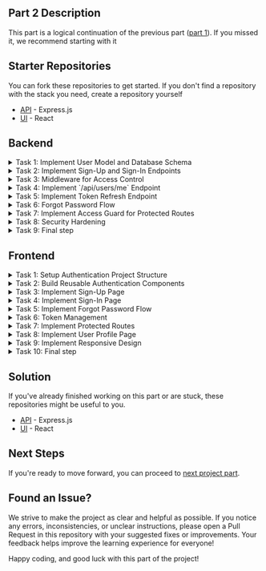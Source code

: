 ## Part 2 Description
This part is a logical continuation of the previous part ([part 1](../part-1/README.md)). If you missed it, we recommend starting with it

## Starter Repositories
You can fork these repositories to get started. If you don't find a repository with the stack you need, create a repository yourself
  - [API](https://github.com/petproject-dev/expense-tracker-backend-part-2) - Express.js
  - [UI](https://github.com/petproject-dev/expense-tracker-frontend-part-2) - React

## Backend

<details>  
<summary>Task 1: Implement User Model and Database Schema</summary>  

---

**Description:**  
Create the user model and database schema to handle user-related data securely. Additionally, set up `auth` and `user` modules with appropriate controllers, services, and repositories.  

**Acceptance Criteria:**  
- Database schema includes `users` table with fields: `id`, `email`, `name`, `password`.  
- Migrations are successfully applied to the database.  
- `auth` module is created with controller, service, and repository.  
- `user` module is created with controller, service, and repository.  
- Folder structure aligns with modular design principles.  

---

</details>  

<details>  
<summary>Task 2: Implement Sign-Up and Sign-In Endpoints</summary>  

---

**Description:**  
Create endpoints for user registration (`POST /api/auth/sign-up`) and login (`POST /api/auth/sign-in`) with token-based authentication.  

**Acceptance Criteria:**  
- `POST /api/auth/sign-up`: Validates input and creates a new user.  
- `POST /api/auth/sign-in`: Validates credentials and returns access and refresh tokens.  
- Tokens are signed and include expiration times.  
- Important events (e.g., successful sign-up, failed login attempts) are logged.  

**Technology-related requirements:**  
<details>  
<summary>NodeJS</summary>  
- Use `Passport.js` for local strategy authentication.  
- Use `jsonwebtoken` for token management.  
</details>  

---

</details>  

<details>  
<summary>Task 3: Middleware for Access Control</summary>  

---

**Description:**  
Develop middleware to validate and protect routes that require authentication.  

**Acceptance Criteria:**  
- Middleware validates access tokens and restricts unauthorized access.  
- Protected routes return `401 Unauthorized` if the token is invalid or expired.  
- Unauthorized access attempts are logged.  

**Technology-related requirements:**  
<details>  
<summary>NodeJS</summary>  
- Create middleware for token validation using `jsonwebtoken`.  
</details>  

---

</details>  

<details>  
<summary>Task 4: Implement `/api/users/me` Endpoint</summary>  

---

**Description:**  
Create the `/api/users/me` endpoint in the `user` module to return details of the currently authenticated user.  

**Acceptance Criteria:**  
- `GET /api/users/me` returns user information (excluding sensitive fields).  
- Protected by authentication middleware.  
- Access to `/api/users/me` endpoint is logged.  

---

</details>  

<details>  
<summary>Task 5: Implement Token Refresh Endpoint</summary>  

---

**Description:**  
Implement the `/api/auth/token` endpoint to refresh access tokens using refresh tokens.  

**Acceptance Criteria:**  
- `POST /api/auth/token` validates the refresh token.  
- Issues a new access token if the refresh token is valid.  
- Invalid refresh tokens return `401 Unauthorized`.  
- Token refresh attempts are logged.  

**Technology-related requirements:**  
<details>  
<summary>NodeJS</summary>  
- Use `jsonwebtoken` to sign and validate refresh tokens.  
</details>  

---

</details>  

<details>  
<summary>Task 6: Forgot Password Flow</summary>  

---

**Description:**  
Implement the `/api/auth/forgot-password` and `/api/auth/restore-password` endpoints to allow users to reset their passwords securely.  

**Acceptance Criteria:**  
- `POST /api/auth/forgot-password`: Sends a reset code via email.  
- `POST /api/auth/restore-password`: Validates the reset code and updates the user's password.  
- The reset token expires in 10 minutes.  
- Password reset requests and successful resets are logged.  

**Technology-related requirements:**  
<details>  
<summary>NodeJS</summary>  
- Use `nodemailer` for sending emails.  
</details>  

---

</details>  

<details>  
<summary>Task 7: Implement Access Guard for Protected Routes</summary>  

---

**Description:**  
Implement a guard mechanism to restrict access to specific routes based on user roles or permissions.  

**Acceptance Criteria:**  
- Guards restrict access to routes based on predefined rules.  
- Unauthorized access attempts are logged.  

**Technology-related requirements:**  
<details>  
<summary>NodeJS</summary>  
- Implement guard logic in middleware.  
</details>  

---

</details>  

<details>  
<summary>Task 8: Security Hardening</summary>  

---

**Description:**  
Implement security measures to ensure data protection and prevent common vulnerabilities.  

**Acceptance Criteria:**  
- Implement rate limiting for authentication endpoints.  
- Ensure tokens are securely signed and validated.  
- Enable CORS with secure configurations.  
- Prevent common attacks such as SQL injection and XSS.  

**Technology-related requirements:**  
<details>  
<summary>NodeJS</summary>  
- Use `helmet` for basic security headers.  
- Use `express-rate-limit` for rate limiting.  
- Validate all incoming data and sanitize inputs.  
</details>  

---

</details>  

<details>
  <summary>Task 9: Final step</summary>

  ---

  - Make sure the tests pass - `npm run test`
  - Open a pull request for the `master` branch and send the solution to the code review

  
  ---

</details>

## Frontend

<details>
  <summary>Task 1: Setup Authentication Project Structure</summary>

---

**Description:**  
Prepare the project structure specifically for authentication and authorization-related components, services, and routes.  

**Acceptance Criteria:**  
- A dedicated `auth` module is created with folders for `components`, `pages`, and `services`.  
- The folder structure aligns with best practices for modular frontend architecture.  
- Environment variables are configured for backend API URLs.  

**Technology-related requirements:**  
<details>
<summary>React</summary>  
- Use `.env` files to define API base URLs.  
- Structure `pages` as follows:
```
/src
├── pages
│ ├── SignInPage.tsx
│ ├── SignUpPage.tsx
│ ├── ForgotPasswordPage.tsx
│ ├── ResetPasswordPage.tsx
│ ├── SuccessPage.tsx
│ └── EmailVerificationPage.tsx
│ └── ...
...
```
</details>

---

</details>

<details>
  <summary>Task 2: Build Reusable Authentication Components</summary>

---

**Description:**  
Create reusable UI components for building authentication screens.  

**Acceptance Criteria:**  
- The following reusable components are implemented:  
   - **AuthInput:** Styled input for email and password fields.  
   - **AuthButton:** Primary button for submitting forms.  
   - **AuthFormField:** A wrapper for form fields with validation error messages.  
   - **AuthLayout:** A shared layout for authentication pages.  
- Components are reusable across multiple authentication pages.  

**Technology-related requirements:**  
<details>
<summary>React</summary>  
- Use props to handle validation states and dynamic styles.  
- Ensure accessibility (e.g., `aria-label` for inputs).  
</details>

---

</details>

<details>
  <summary>Task 3: Implement Sign-Up Page</summary>

---

**Description:**  
Create the Sign-Up page, allowing users to register by providing necessary information.  

**Acceptance Criteria:**  
- The page includes input fields: `email`, `password`, `confirm password`, `name`.  
- Validation ensures valid email and matching passwords.  
- Errors are displayed if validation fails.  
- A success message is displayed after registration.  

**Endpoints:**  
- `POST /api/auth/sign-up`  

**Technology-related requirements:**  
<details>
<summary>React</summary>  
- Use `react-hook-form` for form handling.  
- Use `yup` for validation.  
</details>

---

</details>

<details>
  <summary>Task 4: Implement Sign-In Page</summary>

---

**Description:**  
Develop the Sign-In page to authenticate users using their email and password.  

**Acceptance Criteria:**  
- The page includes input fields: `email`, `password`.  
- Invalid credentials display appropriate error messages.  
- On success, the user is redirected to a protected route.  

**Endpoints:**  
- `POST /api/auth/sign-in`  

**Technology-related requirements:**  
<details>
<summary>React</summary>  
- Use `react-hook-form` for form handling.  
- Display validation and backend errors clearly.  
</details>

---

</details>

<details>
  <summary>Task 5: Implement Forgot Password Flow</summary>

---

**Description:**  
Develop a password recovery flow with pages for email submission, token validation, and resetting the password.  

**Acceptance Criteria:**  
- **Forgot Password Page:** User enters their email to receive a reset code.  
- **Reset Code Page:** User enters the reset code.  
- **Restore Password Page:** User sets a new password.  
- On success, the user is redirected to a success page.  

**Endpoints:**  
- `POST /api/auth/forgot-password`  
- `POST /api/auth/restore-password`  

**Technology-related requirements:**  
<details>
<summary>React</summary>  
- Use `react-router` for navigation across recovery pages.  
- Handle loading and error states gracefully.  
</details>

---

</details>

<details>
  <summary>Task 6: Token Management</summary>

---

**Description:**  
Handle access and refresh tokens securely to maintain user sessions.  

**Acceptance Criteria:**  
- Access tokens are securely stored and attached to API requests.  
- Tokens are automatically refreshed before expiration.  
- Expired tokens redirect users to the sign-in page.  

**Endpoints:**  
- `POST /api/auth/token`  

**Technology-related requirements:**  
<details>
<summary>React</summary>  
- Use interceptors in `axios` to manage token logic globally.  
</details>

---

</details>

<details>
  <summary>Task 7: Implement Protected Routes</summary>

---

**Description:**  
Create route guards to protect authenticated routes and restrict unauthorized access.  

**Acceptance Criteria:**  
- Authenticated users can access protected routes.  
- Unauthenticated users are redirected to the sign-in page.  
- Routes are secured using a reusable `PrivateRoute` component.  

**Technology-related requirements:**  
<details>
<summary>React</summary>  
- Use `react-router-dom` to implement route protection.  
</details>

---

</details>

<details>
  <summary>Task 8: Implement User Profile Page</summary>

---

**Description:**  
Create a user profile page displaying authenticated user details.  

**Acceptance Criteria:**  
- User details (excluding sensitive fields) are displayed.  
- Errors are gracefully handled.  

**Endpoints:**  
- `GET /api/users/me`  

**Technology-related requirements:**  
<details>
<summary>React</summary>  
- Fetch user details using `useEffect`.  
</details>

---

</details>

<details>
  <summary>Task 9: Implement Responsive Design</summary>

---

**Description:**  
Ensure all authentication pages are fully responsive on all devices.  

**Acceptance Criteria:**  
- Authentication pages adapt to mobile, tablet, and desktop views.  
- UI elements adjust dynamically without breaking layout.  

**Technology-related requirements:**  
<details>
<summary>React</summary>  
- Use CSS Modules or styled-components for responsive design.  
</details>

---

</details>

<details>
  <summary>Task 10: Final step</summary>

  ---

  - Make sure the tests pass - `npm run test`
  - Open a pull request for the `master` branch and send the solution to the code review

  
  ---

</details>

## Solution
If you've already finished working on this part or are stuck, these repositories might be useful to you.
  - [API](https://github.com/petproject-dev/expense-tracker-backend-part-3) - Express.js
  - [UI](https://github.com/petproject-dev/expense-tracker-frontend-part-3) - React

## Next Steps
If you're ready to move forward, you can proceed to [next project part](../part-3/README.md).

## Found an Issue?
We strive to make the project as clear and helpful as possible. If you notice any errors, inconsistencies, or unclear instructions, please open a Pull Request in this repository with your suggested fixes or improvements. Your feedback helps improve the learning experience for everyone!

Happy coding, and good luck with this part of the project!

